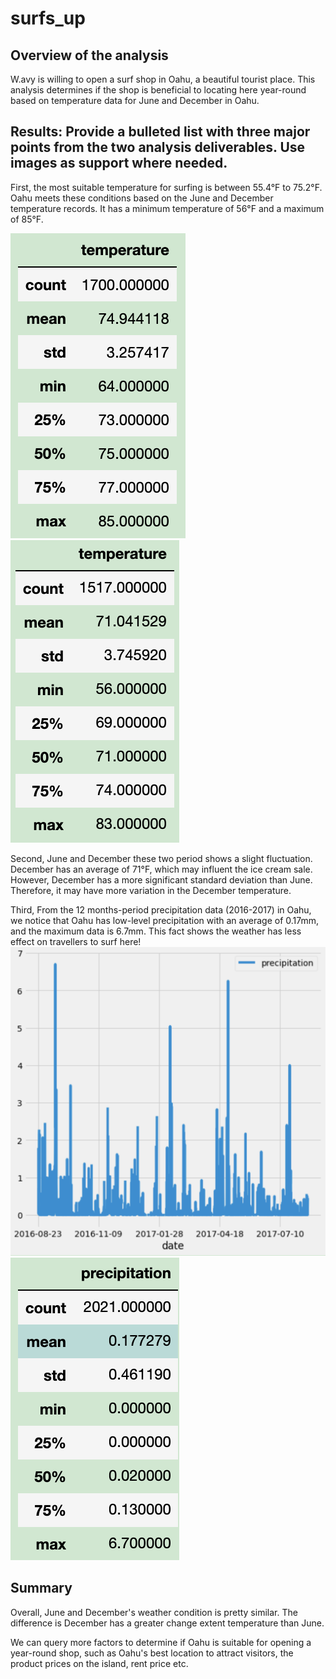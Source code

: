 # surfs_up

## Overview of the analysis
W.avy is willing to open a surf shop in Oahu, a beautiful tourist place. This analysis determines if the shop is beneficial to locating here year-round based on temperature data for June and December in Oahu.

## Results: Provide a bulleted list with three major points from the two analysis deliverables. Use images as support where needed.

First, the most suitable temperature for surfing is between 55.4°F to 75.2°F. Oahu meets these conditions based on the June and December temperature records. It has a minimum temperature of 56°F and a maximum of 85°F.

![june](resources/june.png) ![dec](resources/dec.png)

Second,
June and December these two period shows a slight fluctuation. December has an average of 71°F, which may influent the ice cream sale. However, December has a more significant standard deviation than June. Therefore, it may have more variation in the December temperature. 

Third,
From the 12 months-period precipitation data (2016-2017) in Oahu, we notice that Oahu has low-level precipitation with an average of 0.17mm, and the maximum data is 6.7mm. This fact shows the weather has less effect on travellers to surf here!
![precipitation](resources/precipitation.png)
![pre](resources/pre.png)

## Summary
Overall, June and December's weather condition is pretty similar. The difference is December has a greater change extent temperature than June. 

We can query more factors to determine if Oahu is suitable for opening a year-round shop, such as Oahu's best location to attract visitors, the product prices on the island, rent price etc.
